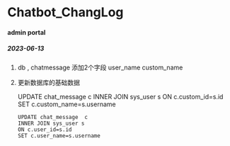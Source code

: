 # Chatbot_ChangLog



####  admin portal
#####  2023-06-13
1.  db , chatmessage 添加2个字段 user_name  custom_name

2.  更新数据库的基础数据

   	UPDATE chat_message  c
		INNER JOIN sys_user s
		ON c.custom_id=s.id
		SET c.custom_name=s.username
		
		UPDATE chat_message  c
		INNER JOIN sys_user s
		ON c.user_id=s.id
		SET c.user_name=s.username
